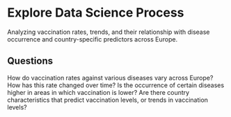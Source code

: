 # Explore Data Science Process
Analyzing vaccination rates, trends, and their relationship with disease occurrence and country-specific predictors across Europe.

## Questions
How do vaccination rates against various diseases vary across Europe? How has this rate changed over time? Is the occurrence of certain diseases higher in areas in which vaccination is lower? Are there country characteristics that predict vaccination levels, or trends in vaccination levels?
